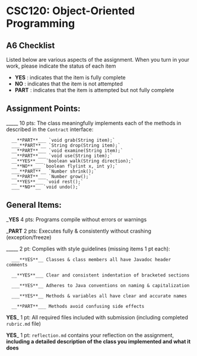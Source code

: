# CSC120: Object-Oriented Programming
## A6 Checklist

Listed below are various aspects of the assignment.  When you turn in your work, please indicate the status of each item

- **YES** : indicates that the item is fully complete
- **NO** : indicates that the item is not attempted
- **PART** : indicates that the item is attempted but not fully complete


## Assignment Points:

_____ 10 pts: The class meaningfully implements each of the methods in described in the `Contract` interface:

      __**PART**___ `void grab(String item);`
      ___**PART**__ `String drop(String item);`
      __**PART**___ `void examine(String item);`
      __**PART**___ `void use(String item);`
      __**YES**___ `boolean walk(String direction);`
      __**NO**___ `boolean fly(int x, int y);`
      ___**PART**__ `Number shrink();`
      __**PART**___ `Number grow();`
      __**YES**___ `void rest();`
      ___**NO**__ `void undo();`


## General Items:

___**YES**__ 4 pts: Programs compile without errors or warnings

___**PART**__ 2 pts: Executes fully & consistently without crashing (exception/freeze)

_____ 2 pt: Complies with style guidelines (missing items 1 pt each):

      ___**YES**__ Classes & class members all have Javadoc header comments

      __**YES**___ Clear and consistent indentation of bracketed sections

      ___**YES**__ Adheres to Java conventions on naming & capitalization

      ___**YES**__ Methods & variables all have clear and accurate names

      __**PART**___ Methods avoid confusing side effects

__**YES**___ 1 pt: All required files included with submission (including completed `rubric.md` file)

__**YES**___ 1 pt: `reflection.md` contains your reflection on the assignment, **including a detailed description of the class you implemented and what it does**
